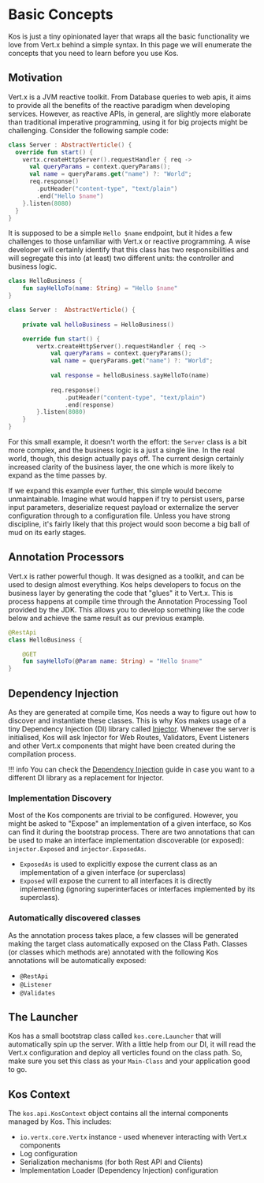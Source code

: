 # Basic Concepts
Kos is just a tiny opinionated layer that wraps all the basic functionality we love from
Vert.x behind a simple syntax. In this page we will enumerate the concepts that you need
to learn before you use Kos.

## Motivation
Vert.x is a JVM reactive toolkit. From Database queries to web apis, it aims to provide
all the benefits of the reactive paradigm when developing services. However, as reactive
APIs, in general, are slightly more elaborate than traditional imperative programming,
using it for big projects might be challenging. Consider the following sample code:

```kotlin
class Server : AbstractVerticle() {
  override fun start() {
    vertx.createHttpServer().requestHandler { req ->
      val queryParams = context.queryParams();
      val name = queryParams.get("name") ?: "World";
      req.response()
        .putHeader("content-type", "text/plain")
        .end("Hello $name")
    }.listen(8080)
  }
}
```

It is supposed to be a simple `Hello $name` endpoint, but it hides a few challenges to those unfamiliar with Vert.x or
reactive programming. A wise developer will certainly identify that this class has two responsibilities and will
segregate this into (at least) two different units: the controller and business logic.

```kotlin
class HelloBusiness {
    fun sayHelloTo(name: String) = "Hello $name"
}

class Server :  AbstractVerticle() {
    
    private val helloBusiness = HelloBusiness() 

    override fun start() {
        vertx.createHttpServer().requestHandler { req ->
            val queryParams = context.queryParams();
            val name = queryParams.get("name") ?: "World";
            
            val response = helloBusiness.sayHelloTo(name)
            
            req.response()
                .putHeader("content-type", "text/plain")
                .end(response)
        }.listen(8080)
    }
}
```

For this small example, it doesn't worth the effort: the `Server` class is a bit more complex, and the business logic
is a just a single line. In the real world, though, this design actually pays off. The current design certainly increased
clarity of the business layer, the one which is more likely to expand as the time passes by.

If we expand this example ever further, this simple would become unmaintainable. Imagine what would happen if try to
persist users, parse input parameters, deserialize request payload or externalize the server configuration through to a
configuration file. Unless you have strong discipline, it's fairly likely that this project would soon become a big
ball of mud on its early stages.

## Annotation Processors
Vert.x is rather powerful though. It was designed as a toolkit, and can be used to design almost everything. Kos helps
developers to focus on the business layer by generating the code that "glues" it to Vert.x. This is process happens
at compile time through the Annotation Processing Tool provided by the JDK. This allows you to develop something
like the code below and achieve the same result as our previous example.

```kotlin
@RestApi
class HelloBusiness {

    @GET
    fun sayHelloTo(@Param name: String) = "Hello $name"
}
```
## Dependency Injection
As they are generated at compile time, Kos needs a way to figure out how to discover and instantiate these classes.
This is why Kos makes usage of a tiny Dependency Injection (DI) library called [Injector](https://skullabs.github.com/injector).
Whenever the server is initialised, Kos will ask Injector for Web Routes, Validators, Event Listeners and other
Vert.x components that might have been created during the compilation process.

!!! info
    You can check the [Dependency Injection](../../architecture/dependency-injection/) guide in case you want to
    a different DI library as a replacement for Injector.

### Implementation Discovery
Most of the Kos components are trivial to be configured. However, you might be asked to "Expose" an implementation
of a given interface, so Kos can find it during the bootstrap process. There are two annotations that can be used
to make an interface implementation discoverable (or exposed): `injector.Exposed` and `injector.ExposedAs`.

- `ExposedAs` is used to explicitly expose the current class as an implementation of a given interface (or superclass)
- `Exposed` will expose the current to all interfaces it is directly implementing (ignoring superinterfaces or 
  interfaces implemented by its superclass).

### Automatically discovered classes
As the annotation process takes place, a few classes will be generated making the target class automatically
exposed on the Class Path. Classes (or classes which methods are) annotated with the following Kos annotations
will be automatically exposed:

- `@RestApi`
- `@Listener`
- `@Validates`

## The Launcher
Kos has a small bootstrap class called `kos.core.Launcher` that will automatically spin up the server. With a little
help from our DI, it will read the Vert.x configuration and deploy all verticles found on the class path. So, make
sure you set this class as your `Main-Class` and your application good to go.

## Kos Context
The `kos.api.KosContext` object contains all the internal components managed by Kos. This includes:
- `io.vertx.core.Vertx` instance - used whenever interacting with Vert.x components
- Log configuration
- Serialization mechanisms (for both Rest API and Clients)
- Implementation Loader (Dependency Injection) configuration
